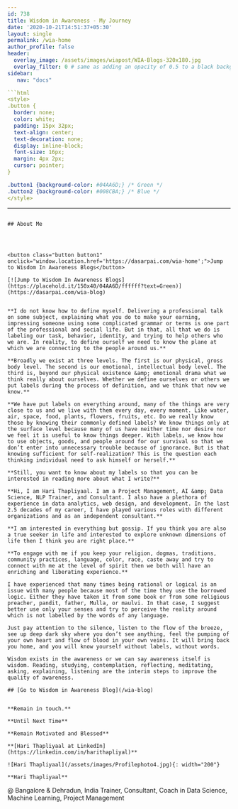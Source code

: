 ```yaml
---
id: 738    
title: Wisdom in Awareness - My Journey
date: '2020-10-21T14:51:37+05:30'
layout: single
permalink: /wia-home
author_profile: false
header:
  overlay_image: /assets/images/wiapost/WIA-Blogs-320x180.jpg
  overlay_filter: 0 # same as adding an opacity of 0.5 to a black background
sidebar:
   nav: "docs"

```html
<style>
.button {
  border: none;
  color: white;
  padding: 15px 32px;
  text-align: center;
  text-decoration: none;
  display: inline-block;
  font-size: 16px;
  margin: 4px 2px;
  cursor: pointer;
}

.button1 {background-color: #04AA6D;} /* Green */
.button2 {background-color: #008CBA;} /* Blue */
</style>
```
---
```

## About Me




<button class="button button1"  onclick="window.location.href='https://dasarpai.com/wia-home';">Jump to Wisdom In Awareness Blogs</button>

[![Jump to Wisdom In Awareness Blogs](https://placehold.it/150x40/04AA6D/ffffff?text=Green)](https://dasarpai.com/wia-blog)


**I do not know how to define myself. Delivering a professional talk on some subject, explaining what you do to make your earning, impressing someone using some complicated grammar or terms is one part of the professional and social life. But in that, all that we do is labeling our task, behavior, identity, and trying to help others who we are. In reality, to define ourself we need to know the plane at which we are connecting to the people around us.**

**Broadly we exist at three levels. The first is our physical, gross body level. The second is our emotional, intellectual body level. The third is, beyond our physical existence &amp; emotional drama what we think really about ourselves. Whether we define ourselves or others we put labels during the process of definition, and we think that now we know.**

**We have put labels on everything around, many of the things are very close to us and we live with them every day, every moment. Like water, air, space, food, plants, flowers, fruits, etc. Do we really know those by knowing their commonly defined labels? We know things only at the surface level because many of us have neither time nor desire nor we feel it is useful to know things deeper. With labels, we know how to use objects, goods, and people around for our survival so that we don’t enter into unnecessary trouble because of ignorance. But is that knowing sufficient for self-realization? This is the question each thinking individual need to ask himself or herself.**

**Still, you want to know about my labels so that you can be interested in reading more about what I write?**

**Hi, I am Hari Thapliyaal. I am a Project Management, AI &amp; Data Science, NLP Trainer, and Consultant. I also have a plethora of experience in data analytics, web design, and development. In the last 2.5 decades of my career, I have played various roles with different organizations and as an independent consultant.**

**I am interested in everything but gossip. If you think you are also a true seeker in life and interested to explore unknown dimensions of life then I think you are right place.**

**To engage with me if you keep your religion, dogmas, traditions, community practices, language, color, race, caste away and try to connect with me at the level of spirit then we both will have an enriching and liberating experience.**

I have experienced that many times being rational or logical is an issue with many people because most of the time they use the borrowed logic. Either they have taken it from some book or from some religious preacher, pandit, father, Mulla, or maulvi. In that case, I suggest better use only your senses and try to perceive the reality around which is not labelled by the words of any language.

Just pay attention to the silence, listen to the flow of the breeze, see up deep dark sky where you don’t see anything, feel the pumping of your own heart and flow of blood in your own veins. It will bring back you home, and you will know yourself without labels, without words.

Wisdom exists in the awareness or we can say awareness itself is wisdom. Reading, studying, contemplation, reflecting, meditating, asking, explaining, listening are the interim steps to improve the quality of awareness.

## [Go to Wisdom in Awareness Blog](/wia-blog)   


**Remain in touch.**

**Until Next Time**

**Remain Motivated and Blessed**

**[Hari Thapliyaal at LinkedIn](https://linkedin.com/in/harithapliyal)**

![Hari Thapliyaal](/assets/images/Profilephoto4.jpg){: width="200"}

**Hari Thapliyaal** 
```
@ Bangalore & Dehradun, India
Trainer, Consultant, Coach in Data Science, Machine Learning, Project Management
```